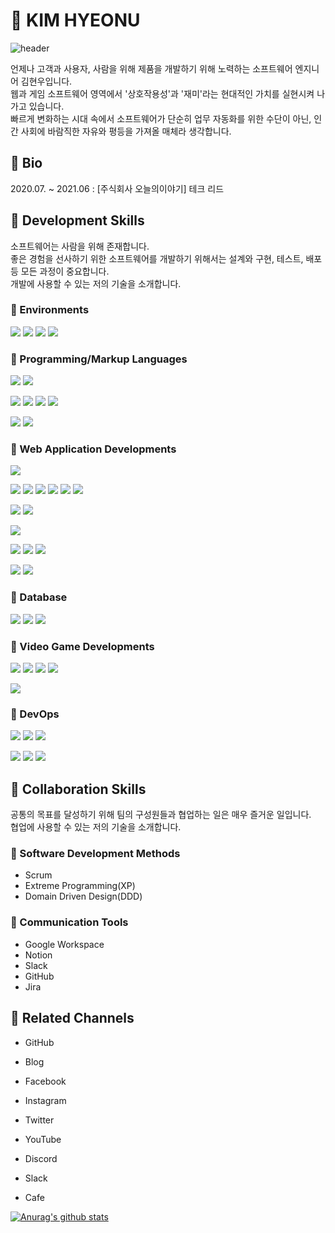 # 🌲 KIM HYEONU

![header](https://capsule-render.vercel.app/api?type=rect&color=gradient&height=300&section=header&text=KIM%20HYEONU&fontSize=90&animation=fadeIn)

언제나 고객과 사용자, 사람을 위해 제품을 개발하기 위해 노력하는 소프트웨어 엔지니어 김현우입니다.  
웹과 게임 소프트웨어 영역에서 '상호작용성'과 '재미'라는 현대적인 가치를 실현시켜 나가고 있습니다.  
빠르게 변화하는 시대 속에서 소프트웨어가 단순히 업무 자동화를 위한 수단이 아닌, 인간 사회에 바람직한 자유와 평등을 가져올 매체라 생각합니다.  

## 🍎 Bio

2020.07. ~ 2021.06 : [주식회사 오늘의이야기] 테크 리드

## 🍎 Development Skills

소프트웨어는 사람을 위해 존재합니다.  
좋은 경험을 선사하기 위한 소프트웨어를 개발하기 위해서는 설계와 구현, 테스트, 배포 등 모든 과정이 중요합니다.  
개발에 사용할 수 있는 저의 기술을 소개합니다.  

### 🍏 Environments

<img src="https://img.shields.io/badge/Visual Studio-5C2D91?style=flat-square&logo=visual-studio&logoColor=white"/></a>
<img src="https://img.shields.io/badge/Visual Studio Code-007ACC?style=flat-square&logo=visual-studio-code&logoColor=white"/></a>
<img src="https://img.shields.io/badge/JetBrains PyCharm-000000?style=flat-square&logo=jetbrains&logoColor=white"/></a>
<img src="https://img.shields.io/badge/Jetbrains WebStorm-000000?style=flat-square&logo=jetbrains&logoColor=white"/></a>

### 🍏 Programming/Markup Languages

<img src="https://img.shields.io/badge/JavaScript-F7DF1E?style=flat-square&logo=javascript&logoColor=white"/></a>
<img src="https://img.shields.io/badge/TypeScript-3178C6?style=flat-square&logo=typescript&logoColor=white"/></a>

<img src="https://img.shields.io/badge/Python-3776AB?style=flat-square&logo=python&logoColor=white"/></a>
<img src="https://img.shields.io/badge/C-A8B9CC?style=flat-square&logo=c&logoColor=white"/></a>
<img src="https://img.shields.io/badge/C++-00599C?style=flat-square&logo=c%2b%2b&logoColor=white"/></a>
<img src="https://img.shields.io/badge/C%23-239120?style=flat-square&logo=c-sharp&logoColor=white"/></a>

<img src="https://img.shields.io/badge/HTML5-E34F26?style=flat-square&logo=HTML5&logoColor=white"/></a>
<img src="https://img.shields.io/badge/CSS3-1572B6?style=flat-square&logo=CSS3&logoColor=white"/></a>

### 🍏 Web Application Developments

<img src="https://img.shields.io/badge/Bootstrap-7952B3?style=flat-square&logo=bootstrap&logoColor=white"/></a>

<img src="https://img.shields.io/badge/React-61DAFB?style=flat-square&logo=react&logoColor=white"/></a>
<img src="https://img.shields.io/badge/Redux-764ABC?style=flat-square&logo=redux&logoColor=white"/></a>
<img src="https://img.shields.io/badge/Redux Saga-999999?style=flat-square&logo=redux-saga&logoColor=white"/></a>
<img src="https://img.shields.io/badge/Material UI-0081CB?style=flat-square&logo=material-ui&logoColor=white"/></a>
<img src="https://img.shields.io/badge/Next.js-000000?style=flat-square&logo=next.js&logoColor=white"/></a>
<img src="https://img.shields.io/badge/Gatsby-663399?style=flat-square&logo=gatsby&logoColor=white"/></a>

<img src="https://img.shields.io/badge/Vue.js-4FC08D?style=flat-square&logo=vue.js&logoColor=white"/></a>
<img src="https://img.shields.io/badge/Vuetify-1867C0?style=flat-square&logo=vuetify&logoColor=white"/></a>

<img src="https://img.shields.io/badge/React Native-61DAFB?style=flat-square&logo=react&logoColor=white"/></a>

<img src="https://img.shields.io/badge/Flask-000000?style=flat-square&logo=flask&logoColor=white"/></a>
<img src="https://img.shields.io/badge/Node.js-339933?style=flat-square&logo=node.js&logoColor=white"/></a>
<img src="https://img.shields.io/badge/Express-000000?style=flat-square&logo=express&logoColor=white"/></a>

<img src="https://img.shields.io/badge/GraphQL-E434AA?style=flat-square&logo=graphql&logoColor=white"/></a>
<img src="https://img.shields.io/badge/Apollo GraphQL-311C87?style=flat-square&logo=apollo-graphql&logoColor=white"/></a>

### 🍏 Database

<img src="https://img.shields.io/badge/MongoDB-47A248?style=flat-square&logo=mongodb&logoColor=white"/></a>
<img src="https://img.shields.io/badge/MySQL-4479A1?style=flat-square&logo=mysql&logoColor=white"/></a>
<img src="https://img.shields.io/badge/MariaDB-003545?style=flat-square&logo=mariadb&logoColor=white"/></a>

### 🍏 Video Game Developments

<img src="https://img.shields.io/badge/OpenGL-5586A4?style=flat-square&logo=opengl&logoColor=white"/></a>
<img src="https://img.shields.io/badge/OpenGL ES-5586A4?style=flat-square&logo=opengl&logoColor=white"/></a>
<img src="https://img.shields.io/badge/DirectX-5E5E5E?style=flat-square&logo=microsoft&logoColor=white"/></a>
<img src="https://img.shields.io/badge/Metal-000000?style=flat-square&logo=apple&logoColor=white"/></a>

<img src="https://img.shields.io/badge/Unity-000000?style=flat-square&logo=unity&logoColor=white"/></a>

### 🍏 DevOps

<img src="https://img.shields.io/badge/Docker-2496ED?style=flat-square&logo=docker&logoColor=white"/></a>
<img src="https://img.shields.io/badge/Kubernetes-326CE5?style=flat-square&logo=kubernetes&logoColor=white"/></a>
<img src="https://img.shields.io/badge/Jenkins-D24939?style=flat-square&logo=jenkins&logoColor=white"/></a>

<img src="https://img.shields.io/badge/AWS-232F3E?style=flat-square&logo=amazon-aws&logoColor=white"/></a>
<img src="https://img.shields.io/badge/GCP-4285F4?style=flat-square&logo=google-cloud&logoColor=white"/></a>
<img src="https://img.shields.io/badge/Firebase-FFCA28?style=flat-square&logo=firebase&logoColor=white"/></a>

## 🍎 Collaboration Skills

공통의 목표를 달성하기 위해 팀의 구성원들과 협업하는 일은 매우 즐거운 일입니다.  
협업에 사용할 수 있는 저의 기술을 소개합니다.  

### 🍏 Software Development Methods

* Scrum
* Extreme Programming(XP)
* Domain Driven Design(DDD)

### 🍏 Communication Tools

* Google Workspace
* Notion
* Slack
* GitHub
* Jira

## 🍎 Related Channels

* GitHub
* Blog
* Facebook
* Instagram
* Twitter
* YouTube

* Discord
* Slack
* Cafe


[![Anurag's github stats](https://github-readme-stats.vercel.app/api?username=kimhyeonu&show_icons=true&theme=tokyonight)](https://github.com/anuraghazra/github-readme-stats)
